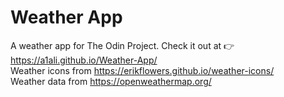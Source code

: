 # Weather App
A weather app for The Odin Project. Check it out at 👉 https://a1ali.github.io/Weather-App/ <br>
Weather icons from https://erikflowers.github.io/weather-icons/ <br>
Weather data from https://openweathermap.org/
